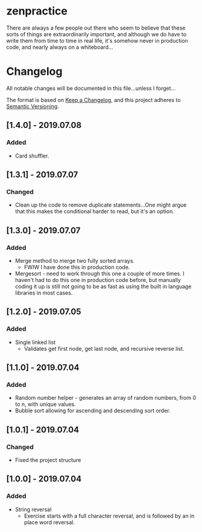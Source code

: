 # zenpractice

There are always a few people out there who seem to believe that these sorts of things are extraordinarily important,
and although we do have to write them from time to time in real life, it's somehow never in production code, and nearly
always on a whiteboard...

 # Changelog
 All notable changes will be documented in this file...unless I forget...
 
 The format is based on [Keep a Changelog](https://keepachangelog.com/en/1.0.0/),
 and this project adheres to [Semantic Versioning](https://semver.org/spec/v2.0.0.html).
 
 ## [1.4.0] - 2019.07.08
 ### Added
 - Card shuffler. 
 
 ## [1.3.1] - 2019.07.07
 ### Changed
 - Clean up the code to remove duplicate statements...One might argue that this makes the conditional harder to read, 
 but it's an option. 
 
 ## [1.3.0] - 2019.07.07
 ### Added
 - Merge method to merge two fully sorted arrays.
   - FWIW I have done this in production code. 
 - Mergesort - need to work through this one a couple of more times. I haven't had to do this one in production
 code before, but manually coding it up is still not going to be as fast as using the built in language libraries
 in most cases. 
 
 ## [1.2.0] - 2019.07.05
 ### Added
 - Single linked list
   - Validates get first node, get last node, and recursive reverse list. 
 
 ## [1.1.0] - 2019.07.04
 ### Added
 - Random number helper - generates an array of random numbers, from 0 to n, with unique values. 
 - Bubble sort allowing for ascending and descending sort order. 
 
 ## [1.0.1] - 2019.07.04
 ### Changed
 - Fixed the project structure
 
 ## [1.0.0] - 2019.07.04
 ### Added
 - String reversal
   - Exercise starts with a full character reversal, and is followed by an in place word reversal. 